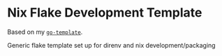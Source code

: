 # Nix Flake Development Template
Based on my [`go-template`](https://github.com/readf0x/go-template/).

Generic flake template set up for direnv and nix development/packaging
